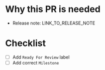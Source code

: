 # Why this PR is needed

- Release note: LINK_TO_RELEASE_NOTE

# Checklist

- [ ] Add `Ready For Review` label
- [ ] Add correct `Milestone`
